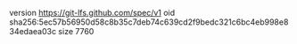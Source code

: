 version https://git-lfs.github.com/spec/v1
oid sha256:5ec57b56950d58c8b35c7deb74c639cd2f9bedc321c6bc4eb998e834edaea03c
size 7760
